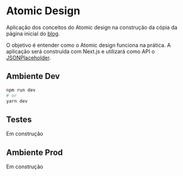 # Atomic Design
Aplicação dos conceitos do Atomic design na construção da cópia da página inicial do [blog](https://www.felipefialho.com/).	

O objetivo é entender como o Atomic design funciona na prática. A aplicação será construída com Next.js e utilizará como API o [JSONPlaceholder](https://jsonplaceholder.typicode.com/).

## Ambiente Dev

```bash
npm run dev
# or
yarn dev
```

## Testes

Em construção

## Ambiente Prod

Em construção
